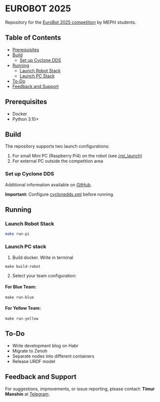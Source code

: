 # EUROBOT 2025

Repository for the [EuroBot 2025 competition](https://www.eurobot.org/eurobot-contest/eurobot-2025/) by MEPhI students.

## Table of Contents
- [Prerequisites](#prerequisites)
- [Build](#build)
  - [Set up Cyclone DDS](#set-up-cyclone-dds)
- [Running](#running)
  - [Launch Robot Stack](#launch-robot-stack)
  - [Launch PC Stack](#launch-pc-stack)
- [To-Do](#to-do)
- [Feedback and Support](#feedback-and-support)

## Prerequisites

- Docker
- Python 3.10+

## Build

The repository supports two launch configurations:
1. For small Mini PC (Raspberry Pi4) on the robot (see [/rpi_launch](./rpi_launch/rpi4_launch.sh))
2. For external PC outside the competition area

### Set up Cyclone DDS

Additional information available on [GitHub](https://github.com/eclipse-cyclonedds/cyclonedds-cxx).

**Important:** Configure [cyclonedds.xml](./cyclonedds.xml) before running.

## Running

### Launch Robot Stack

```bash
make run-pi
```

### Launch PC stack

1. Build docker. Write in terminal 
```
make build-robot
```

2. Select your team configuration:

#### For Blue Team:
```
make run-blue
```

#### For Yellow Team:

```
make run-yellow
```

## To-Do

- Write development blog on Habr
- Migrate to Zenoh
- Separate nodes into different containers
- Release URDF model

## Feedback and Support

For suggestions, improvements, or issue reporting, please contact: 
__Timur Manshin__ at [Telegram](https://t.me/tmanvit).